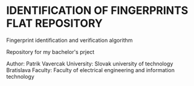 # IDENTIFICATION OF FINGERPRINTS FLAT REPOSITORY

Fingerprint identification and verification algorithm


Repository for my bachelor's prject

Author: Patrik Vavercak
University: Slovak university of technology Bratislava
Faculty: Faculty of electrical engineering and information technology
